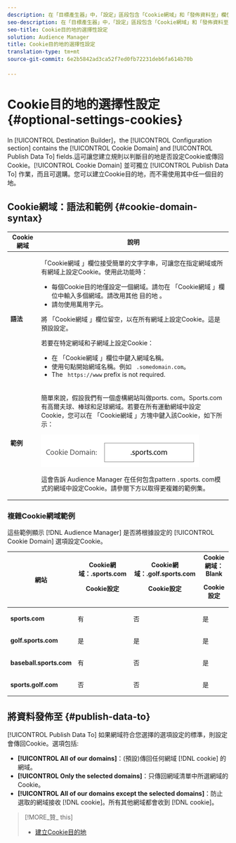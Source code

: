 ```yaml
---
description: 在「目標產生器」中，「設定」區段包含「Cookie網域」和「發佈資料至」欄位。這可讓您建立規則以判斷目的地是否設定Cookie或傳回Cookie。Cookie網域和發佈資料可獨立運作，且為選擇性。您可以建立Cookie目的地，而不需使用其中任一個目的地。
seo-description: 在「目標產生器」中，「設定」區段包含「Cookie網域」和「發佈資料至」欄位。這可讓您建立規則以判斷目的地是否設定Cookie或傳回Cookie。Cookie網域和發佈資料可獨立運作，且為選擇性。您可以建立Cookie目的地，而不需使用其中任一個目的地。
seo-title: Cookie目的地的選擇性設定
solution: Audience Manager
title: Cookie目的地的選擇性設定
translation-type: tm+mt
source-git-commit: 6e2b5842ad3ca52f7ed0fb72231deb6fa614b70b

---
```



# Cookie目的地的選擇性設定 {#optional-settings-cookies}

In [!UICONTROL Destination Builder]，the [!UICONTROL Configuration section] contains the [!UICONTROL Cookie Domain] and [!UICONTROL Publish Data To] fields.這可讓您建立規則以判斷目的地是否設定Cookie或傳回Cookie。[!UICONTROL Cookie Domain] 並可獨立 [!UICONTROL Publish Data To] 作業，而且可選購。您可以建立Cookie目的地，而不需使用其中任一個目的地。

## Cookie網域：語法和範例 {#cookie-domain-syntax}

<!-- cookie-destination-options.xml -->

<table id="table_4F4F7562AFEE49F8917AAE5712B5CCE4"> 
 <thead> 
  <tr> 
   <th colname="col1" class="entry"> Cookie 網域 </th> 
   <th colname="col2" class="entry"> 說明 </th> 
  </tr>
 </thead>
 <tbody> 
  <tr> 
   <td colname="col1"> <p><b>語法</b> </p> </td> 
   <td colname="col2"> <p><span class="wintitle"> 「Cookie網域</span> 」欄位接受簡單的文字字串，可讓您在指定網域或所有網域上設定Cookie。使用此功能時： </p> <p> 
     <ul id="ul_473CB59F2C0C4B358201BE5C8B27D73D"> 
      <li id="li_4E7F4691C1B54415963F7D5AA1558C9A">每個Cookie目的地僅設定一個網域。請勿在 <span class="wintitle"> 「Cookie網域</span> 」欄位中輸入多個網域。請改用其他 <span class="wintitle"> 目的地</span> 。 </li> 
      <li id="li_AEBF5C5F3C264C5EA4A2A6063C3F377D">請勿使用萬用字元。 </li> 
     </ul> </p> <p> 將 <span class="wintitle"> 「Cookie網域</span> 」欄位留空，以在所有網域上設定Cookie。這是預設設定。 </p> <p>若要在特定網域和子網域上設定Cookie： </p> <p> 
     <ul id="ul_F25BC0D8C40641A2A5CA338E5C258435"> 
      <li id="li_E236D8DEE4F24F9BBA36074F7049C12C">在 <span class="wintitle"> 「Cookie網域</span> 」欄位中鍵入網域名稱。 </li> 
      <li id="li_0471C198EE344DE5963A3C2F70B9E78B">使用句點開始網域名稱。例如 <code> .somedomain.com</code>。 </li> 
      <li id="li_73D06F2BEF45487280C2245E1F6B8ED0">The <code> https://www</code> prefix is not required. </li> 
     </ul> </p> </td> 
  </tr> 
  <tr> 
   <td colname="col1"> <p><b>範例</b> </p> </td> 
   <td colname="col2"> <p>簡單來說，假設我們有一個虛構網站叫做ports. com。Sports.com有高爾夫球、棒球和足球網域。若要在所有運動網域中設定Cookie，您可以在 <span class="wintitle"> 「Cookie網域</span> 」方塊中鍵入該Cookie，如下所示： </p> <p> <img src="assets/sports-domain.png" id="image_8883477BB3B543648C97A441AD34C6DE" /> </p> <p>這會告訴 <span class="keyword"> Audience Manager</span> 在任何包含pattern <code><i>.</i></code>sports. com模式的網域中設定Cookie。請參閱下方以取得更複雜的範例集。 </p> </td> 
  </tr> 
 </tbody> 
</table>

### 複雜Cookie網域範例

這些範例顯示 [!DNL Audience Manager] 是否將根據設定的 [!UICONTROL Cookie Domain] 選項設定Cookie。

<table id="table_3A7B9479CDA6493FA8104D8D9841E914"> 
 <thead> 
  <tr> 
   <th colname="col1" class="entry"> 網站 </th> 
   <th colname="col2" class="entry">Cookie網域：.sports.com <p>Cookie設定 </p> </th> 
   <th colname="col3" class="entry">Cookie網域：.golf.sports.com <p>Cookie設定 </p> </th> 
   <th colname="col4" class="entry">Cookie網域：Blank <p>Cookie設定 </p> </th> 
  </tr> 
 </thead>
 <tbody> 
  <tr> 
   <td colname="col1"> <p> <b>sports.com</b> </p> </td> 
   <td colname="col2"> 有 </td> 
   <td colname="col3"> 否 </td> 
   <td colname="col4"> 是 </td> 
  </tr> 
  <tr> 
   <td colname="col1"> <p> <b>golf.sports.com</b> </p> </td> 
   <td colname="col2"> 是 </td> 
   <td colname="col3"> 是 </td> 
   <td colname="col4"> 是 </td> 
  </tr> 
  <tr> 
   <td colname="col1"> <p> <b>baseball.sports.com</b> </p> </td> 
   <td colname="col2"> 有 </td> 
   <td colname="col3"> 否 </td> 
   <td colname="col4"> 是 </td> 
  </tr> 
  <tr> 
   <td colname="col1"> <p> <b>sports.golf.com</b> </p> </td> 
   <td colname="col2"> 否 </td> 
   <td colname="col3"> 否 </td> 
   <td colname="col4"> 是 </td> 
  </tr> 
 </tbody> 
</table>

## 將資料發佈至 {#publish-data-to}

[!UICONTROL Publish Data To] 如果網域符合您選擇的選項設定的標準，則設定會傳回Cookie。選項包括:

* **[!UICONTROL All of our domains]**：(預設)傳回任何網域 [!DNL cookie] 的網域。
* **[!UICONTROL Only the selected domains]**：只傳回網域清單中所選網域的Cookie。
* **[!UICONTROL All of our domains except the selected domains]**：防止選取的網域接收 [!DNL cookie]。所有其他網域都會收到 [!DNL cookie]。

>[!MORE_贊_ this]
>
>* [建立Cookie目的地](../../features/destinations/create-cookie-destination.md)